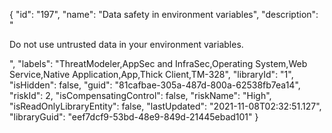 {
  "id": "197",
  "name": "Data safety in environment variables",
  "description": "<p>Do not use untrusted data in your environment variables.</p>",
  "labels": "ThreatModeler,AppSec and InfraSec,Operating System,Web Service,Native Application,App,Thick Client,TM-328",
  "libraryId": "1",
  "isHidden": false,
  "guid": "81cafbae-305a-487d-800a-62538fb7ea14",
  "riskId": 2,
  "isCompensatingControl": false,
  "riskName": "High",
  "isReadOnlyLibraryEntity": false,
  "lastUpdated": "2021-11-08T02:32:51.127",
  "libraryGuid": "eef7dcf9-53bd-48e9-849d-21445ebad101"
}